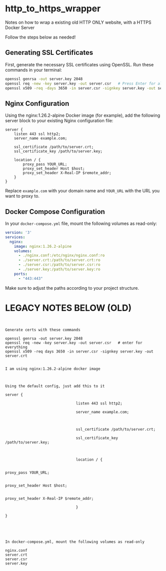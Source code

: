 # http_to_https_wrapper
Notes on how to wrap a existing old HTTP ONLY website, with a HTTPS Docker Server

Follow the steps below as needed!

## Generating SSL Certificates

First, generate the necessary SSL certificates using OpenSSL. Run these commands in your terminal:

```bash
openssl genrsa -out server.key 2048
openssl req -new -key server.key -out server.csr   # Press Enter for all prompts
openssl x509 -req -days 3650 -in server.csr -signkey server.key -out server.crt
```

## Nginx Configuration

Using the nginx:1.26.2-alpine Docker image (for example), add the following server block to your existing Nginx configuration file:

```nginx
server {
    listen 443 ssl http2;
    server_name example.com;

    ssl_certificate /path/to/server.crt;
    ssl_certificate_key /path/to/server.key;

    location / {
        proxy_pass YOUR_URL;
        proxy_set_header Host $host;
        proxy_set_header X-Real-IP $remote_addr;
    }
}
```

Replace `example.com` with your domain name and `YOUR_URL` with the URL you want to proxy to.

## Docker Compose Configuration

In your `docker-compose.yml` file, mount the following volumes as read-only:

```yaml
version: '3'
services:
  nginx:
    image: nginx:1.26.2-alpine
    volumes:
      - ./nginx.conf:/etc/nginx/nginx.conf:ro
      - ./server.crt:/path/to/server.crt:ro
      - ./server.csr:/path/to/server.csr:ro
      - ./server.key:/path/to/server.key:ro
    ports:
      - "443:443"
```

Make sure to adjust the paths according to your project structure.







# LEGACY NOTES BELOW (OLD)
```


Generate certs with these commands

openssl genrsa -out server.key 2048
openssl req -new -key server.key -out server.csr   # enter for everything
openssl x509 -req days 3650 -in server.csr -signkey server.key -out server.crt
 

I am using nginx:1.26.2-alpine docker image

 

Using the default config, just add this to it

server {

                                listen 443 ssl http2;

                                server_name example.com;

                               

                                ssl_certificate /path/to/server.crt;

                                ssl_certificate_key /path/to/server.key;

                               

                                location / {

                                                                proxy_pass YOUR_URL;

                                                                proxy_set_header Host $host;

                                                                proxy_set_header X-Real-IP $remote_addr;

                                }

}

 

 

In docker-compose.yml, mount the following volumes as read-only

nginx.conf
server.crt
server.csr
server.key
 

 


 

 


```

